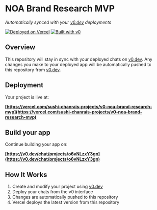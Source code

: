 # NOA Brand Research MVP

*Automatically synced with your [v0.dev](https://v0.dev) deployments*

[![Deployed on Vercel](https://img.shields.io/badge/Deployed%20on-Vercel-black?style=for-the-badge&logo=vercel)](https://vercel.com/sushi-chanrais-projects/v0-noa-brand-research-mvp)
[![Built with v0](https://img.shields.io/badge/Built%20with-v0.dev-black?style=for-the-badge)](https://v0.dev/chat/projects/o6vNLzxY3gn)

## Overview

This repository will stay in sync with your deployed chats on [v0.dev](https://v0.dev).
Any changes you make to your deployed app will be automatically pushed to this repository from [v0.dev](https://v0.dev).

## Deployment

Your project is live at:

**[https://vercel.com/sushi-chanrais-projects/v0-noa-brand-research-mvp](https://vercel.com/sushi-chanrais-projects/v0-noa-brand-research-mvp)**

## Build your app

Continue building your app on:

**[https://v0.dev/chat/projects/o6vNLzxY3gn](https://v0.dev/chat/projects/o6vNLzxY3gn)**

## How It Works

1. Create and modify your project using [v0.dev](https://v0.dev)
2. Deploy your chats from the v0 interface
3. Changes are automatically pushed to this repository
4. Vercel deploys the latest version from this repository